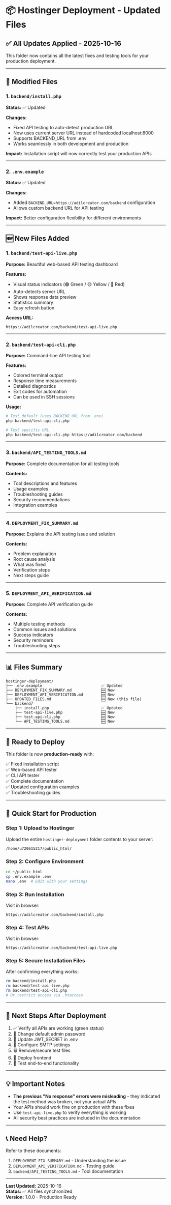 # 📦 Hostinger Deployment - Updated Files

## ✅ All Updates Applied - 2025-10-16

This folder now contains all the latest fixes and testing tools for your production deployment.

---

## 🔧 Modified Files

### 1. `backend/install.php`
**Status:** ✅ Updated

**Changes:**
- Fixed API testing to auto-detect production URL
- Now uses current server URL instead of hardcoded localhost:8000
- Supports BACKEND_URL from .env
- Works seamlessly in both development and production

**Impact:** Installation script will now correctly test your production APIs

---

### 2. `.env.example`
**Status:** ✅ Updated

**Changes:**
- Added `BACKEND_URL=https://adilcreator.com/backend` configuration
- Allows custom backend URL for API testing

**Impact:** Better configuration flexibility for different environments

---

## 🆕 New Files Added

### 1. `backend/test-api-live.php`
**Purpose:** Beautiful web-based API testing dashboard

**Features:**
- Visual status indicators (🟢 Green / 🟡 Yellow / 🔴 Red)
- Auto-detects server URL
- Shows response data preview
- Statistics summary
- Easy refresh button

**Access URL:**
```
https://adilcreator.com/backend/test-api-live.php
```

---

### 2. `backend/test-api-cli.php`
**Purpose:** Command-line API testing tool

**Features:**
- Colored terminal output
- Response time measurements
- Detailed diagnostics
- Exit codes for automation
- Can be used in SSH sessions

**Usage:**
```bash
# Test default (uses BACKEND_URL from .env)
php backend/test-api-cli.php

# Test specific URL
php backend/test-api-cli.php https://adilcreator.com/backend
```

---

### 3. `backend/API_TESTING_TOOLS.md`
**Purpose:** Complete documentation for all testing tools

**Contents:**
- Tool descriptions and features
- Usage examples
- Troubleshooting guides
- Security recommendations
- Integration examples

---

### 4. `DEPLOYMENT_FIX_SUMMARY.md`
**Purpose:** Explains the API testing issue and solution

**Contents:**
- Problem explanation
- Root cause analysis
- What was fixed
- Verification steps
- Next steps guide

---

### 5. `DEPLOYMENT_API_VERIFICATION.md`
**Purpose:** Complete API verification guide

**Contents:**
- Multiple testing methods
- Common issues and solutions
- Success indicators
- Security reminders
- Troubleshooting steps

---

## 📊 Files Summary

```
hostinger-deployment/
├── .env.example                          ✅ Updated
├── DEPLOYMENT_FIX_SUMMARY.md             🆕 New
├── DEPLOYMENT_API_VERIFICATION.md        🆕 New
├── UPDATED_FILES.md                      🆕 New (this file)
└── backend/
    ├── install.php                       ✅ Updated
    ├── test-api-live.php                 🆕 New
    ├── test-api-cli.php                  🆕 New
    └── API_TESTING_TOOLS.md              🆕 New
```

---

## 🚀 Ready to Deploy

This folder is now **production-ready** with:

✅ Fixed installation script  
✅ Web-based API tester  
✅ CLI API tester  
✅ Complete documentation  
✅ Updated configuration examples  
✅ Troubleshooting guides  

---

## 📝 Quick Start for Production

### Step 1: Upload to Hostinger
Upload the entire `hostinger-deployment` folder contents to your server:
```
/home/u720615217/public_html/
```

### Step 2: Configure Environment
```bash
cd ~/public_html
cp .env.example .env
nano .env  # Edit with your settings
```

### Step 3: Run Installation
Visit in browser:
```
https://adilcreator.com/backend/install.php
```

### Step 4: Test APIs
Visit in browser:
```
https://adilcreator.com/backend/test-api-live.php
```

### Step 5: Secure Installation Files
After confirming everything works:
```bash
rm backend/install.php
rm backend/test-api-live.php
rm backend/test-api-cli.php
# Or restrict access via .htaccess
```

---

## 🎯 Next Steps After Deployment

1. ✅ Verify all APIs are working (green status)
2. 🔐 Change default admin password
3. 🔑 Update JWT_SECRET in .env
4. 📧 Configure SMTP settings
5. 🗑️ Remove/secure test files
6. 🚀 Deploy frontend
7. 🧪 Test end-to-end functionality

---

## 💡 Important Notes

- **The previous "No response" errors were misleading** - they indicated the test method was broken, not your actual APIs
- Your APIs should work fine on production with these fixes
- Use `test-api-live.php` to verify everything is working
- All security best practices are included in the documentation

---

## 📞 Need Help?

Refer to these documents:
1. `DEPLOYMENT_FIX_SUMMARY.md` - Understanding the issue
2. `DEPLOYMENT_API_VERIFICATION.md` - Testing guide
3. `backend/API_TESTING_TOOLS.md` - Tool documentation

---

**Last Updated:** 2025-10-16  
**Status:** ✅ All files synchronized  
**Version:** 1.0.0 - Production Ready
